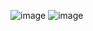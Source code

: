 ![image](https://github.com/SwatiKumari070103/Task1/assets/168326736/c748f156-63a6-45fc-ad88-b8909604c197)
![image](https://github.com/SwatiKumari070103/Task1/assets/168326736/48ae23f7-f14c-4f17-837b-4a24a5636f1e)

